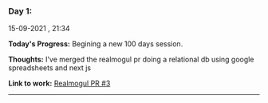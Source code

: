 ### Day 1:
15-09-2021 , 21:34 

**Today's Progress:** Begining a new 100 days session.

**Thoughts:** I've merged the realmogul pr doing a relational db using google spreadsheets and next js

**Link to work:** [Realmogul PR #3](https://github.com/Lightning-Leads/realmogul/pull/3)


***
